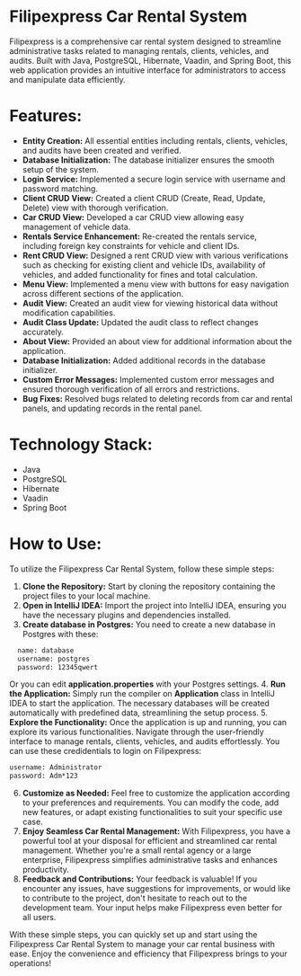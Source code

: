 # Filipexpress Car Rental System
Filipexpress is a comprehensive car rental system designed to streamline administrative tasks related to managing rentals, clients, vehicles, and audits. Built with Java, PostgreSQL, Hibernate, Vaadin, and Spring Boot, this web application provides an intuitive interface for administrators to access and manipulate data efficiently.

# Features:
- **Entity Creation:** All essential entities including rentals, clients, vehicles, and audits have been created and verified.
- **Database Initialization:** The database initializer ensures the smooth setup of the system.
- **Login Service:** Implemented a secure login service with username and password matching.
- **Client CRUD View:** Created a client CRUD (Create, Read, Update, Delete) view with thorough verification.
- **Car CRUD View:** Developed a car CRUD view allowing easy management of vehicle data.
- **Rentals Service Enhancement:** Re-created the rentals service, including foreign key constraints for vehicle and client IDs.
- **Rent CRUD View:** Designed a rent CRUD view with various verifications such as checking for existing client and vehicle IDs, availability of vehicles, and added functionality for fines and total calculation.
- **Menu View:** Implemented a menu view with buttons for easy navigation across different sections of the application.
- **Audit View:** Created an audit view for viewing historical data without modification capabilities.
- **Audit Class Update:** Updated the audit class to reflect changes accurately.
- **About View:** Provided an about view for additional information about the application.
- **Database Initialization:** Added additional records in the database initializer.
- **Custom Error Messages:** Implemented custom error messages and ensured thorough verification of all errors and restrictions.
- **Bug Fixes:** Resolved bugs related to deleting records from car and rental panels, and updating records in the rental panel.

# Technology Stack:
- Java
- PostgreSQL
- Hibernate
- Vaadin
- Spring Boot

# How to Use:
To utilize the Filipexpress Car Rental System, follow these simple steps:

1. **Clone the Repository:** Start by cloning the repository containing the project files to your local machine.
2. **Open in IntelliJ IDEA:** Import the project into IntelliJ IDEA, ensuring you have the necessary plugins and dependencies installed.
3. **Create database in Postgres:** You need to create a new database in Postgres with these:
```bash
  name: database
  username: postgres
  password: 12345qwert
```
Or you can edit **application.properties** with your Postgres settings.
4. **Run the Application:** Simply run the compiler on **Application** class in IntelliJ IDEA to start the application. The necessary databases will be created automatically with predefined data, streamlining the setup process.
5. **Explore the Functionality:** Once the application is up and running, you can explore its various functionalities. Navigate through the user-friendly interface to manage rentals, clients, vehicles, and audits effortlessly.
You can use these credidentials to login on Filipexpress:
```txt
username: Administrator
password: Adm*123
```
6. **Customize as Needed:** Feel free to customize the application according to your preferences and requirements. You can modify the code, add new features, or adapt existing functionalities to suit your specific use case.
7. **Enjoy Seamless Car Rental Management:** With Filipexpress, you have a powerful tool at your disposal for efficient and streamlined car rental management. Whether you're a small rental agency or a large enterprise, Filipexpress simplifies administrative tasks and enhances productivity.
8. **Feedback and Contributions:** Your feedback is valuable! If you encounter any issues, have suggestions for improvements, or would like to contribute to the project, don't hesitate to reach out to the development team. Your input helps make Filipexpress even better for all users.

With these simple steps, you can quickly set up and start using the Filipexpress Car Rental System to manage your car rental business with ease. Enjoy the convenience and efficiency that Filipexpress brings to your operations!
